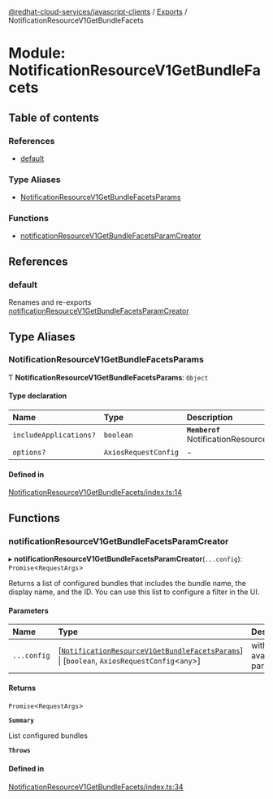 [@redhat-cloud-services/javascript-clients](../README.md) / [Exports](../modules.md) / NotificationResourceV1GetBundleFacets

# Module: NotificationResourceV1GetBundleFacets

## Table of contents

### References

- [default](NotificationResourceV1GetBundleFacets.md#default)

### Type Aliases

- [NotificationResourceV1GetBundleFacetsParams](NotificationResourceV1GetBundleFacets.md#notificationresourcev1getbundlefacetsparams)

### Functions

- [notificationResourceV1GetBundleFacetsParamCreator](NotificationResourceV1GetBundleFacets.md#notificationresourcev1getbundlefacetsparamcreator)

## References

### default

Renames and re-exports [notificationResourceV1GetBundleFacetsParamCreator](NotificationResourceV1GetBundleFacets.md#notificationresourcev1getbundlefacetsparamcreator)

## Type Aliases

### NotificationResourceV1GetBundleFacetsParams

Ƭ **NotificationResourceV1GetBundleFacetsParams**: `Object`

#### Type declaration

| Name | Type | Description |
| :------ | :------ | :------ |
| `includeApplications?` | `boolean` | **`Memberof`** NotificationResourceV1GetBundleFacetsApi |
| `options?` | `AxiosRequestConfig` | - |

#### Defined in

[NotificationResourceV1GetBundleFacets/index.ts:14](https://github.com/RedHatInsights/javascript-clients/blob/main/packages/notifications/NotificationResourceV1GetBundleFacets/index.ts#L14)

## Functions

### notificationResourceV1GetBundleFacetsParamCreator

▸ **notificationResourceV1GetBundleFacetsParamCreator**(`...config`): `Promise`\<`RequestArgs`\>

Returns a list of configured bundles that includes the bundle name, the display name, and the ID. You can use this list to configure a filter in the UI.

#### Parameters

| Name | Type | Description |
| :------ | :------ | :------ |
| `...config` | [[`NotificationResourceV1GetBundleFacetsParams`](NotificationResourceV1GetBundleFacets.md#notificationresourcev1getbundlefacetsparams)] \| [`boolean`, `AxiosRequestConfig`\<`any`\>] | with all available params. |

#### Returns

`Promise`\<`RequestArgs`\>

**`Summary`**

List configured bundles

**`Throws`**

#### Defined in

[NotificationResourceV1GetBundleFacets/index.ts:34](https://github.com/RedHatInsights/javascript-clients/blob/main/packages/notifications/NotificationResourceV1GetBundleFacets/index.ts#L34)
